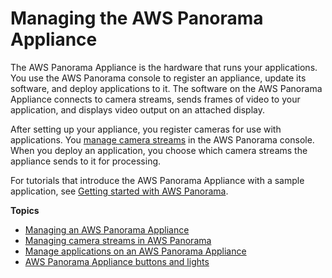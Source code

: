 # Managing the AWS Panorama Appliance<a name="panorama-appliance"></a>

The AWS Panorama Appliance is the hardware that runs your applications\. You use the AWS Panorama console to register an appliance, update its software, and deploy applications to it\. The software on the AWS Panorama Appliance connects to camera streams, sends frames of video to your application, and displays video output on an attached display\.

After setting up your appliance, you register cameras for use with applications\. You [manage camera streams](appliance-cameras.md) in the AWS Panorama console\. When you deploy an application, you choose which camera streams the appliance sends to it for processing\.

For tutorials that introduce the AWS Panorama Appliance with a sample application, see [Getting started with AWS Panorama](panorama-gettingstarted.md)\.

**Topics**
+ [Managing an AWS Panorama Appliance](appliance-manage.md)
+ [Managing camera streams in AWS Panorama](appliance-cameras.md)
+ [Manage applications on an AWS Panorama Appliance](appliance-applications.md)
+ [AWS Panorama Appliance buttons and lights](appliance-buttons.md)